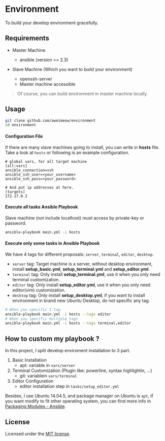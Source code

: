 # Environment

To build your develop environment gracefully.

## Requirements

* Master Machine
    * ansible (version >= 2.3)

* Slave Machine (Which you want to build your environment)
    * openssh-server
    * Master machine accessible

> Of course, you can build environment in master machine locally.

## Usage

```bash
git clone github.com/aweimeow/environment
cd environment
```

#### Configuration File

If there are many slave machines going to install, you can write in **hosts** file. 
Take a look at `hosts` or following is an example configuration.

```
# global vars, for all target machine
[all:vars]
ansible_connection=ssh
ansible_ssh_user=<your_username>
ansible_ssh_pass=<your_password>

# And put ip addresses at here.
[targets]
172.17.0.2
```

#### Execute all tasks Ansible Playbook

Slave machine (not include localhost) must access by private-key or password.

```bash
ansible-playbook main.yml -i hosts
```

#### Execute only some tasks in Ansible Playbook

We have 4 tags for different proposals: `server`, `terminal`, `editor`, `desktop`. 

* `server` tag: Target machine is a server, without desktop environment, install **setup_basic.yml**, **setup_terminal.yml** and **setup_editor.yml**.
* `terminal` tag: Only install **setup_terminal.yml**, use it when you only need terminal customization.
* `editor` tag:  Only install **setup_editor.yml**, use it when you only need editor(vim) customization.
* `desktop` tag:  Only install **setup_desktop.yml**, if you want to install environment in brand new Ubuntu Desktop, do not specific any tag.

```bash
# When you specific 1 tag
ansible-playbook main.yml -i hosts --tags editor
# When you specific multiple tags
ansible-playbook main.yml -i hosts --tags terminal,editor
```

## How to custom my playbook ?

In this project, I split develop enviroment installation to 3 part. 

1. Basic Installation
    * apt: variable in `vars/server`
2. Terminal Customization (Plugin like: powerline, syntax highlightin, ...)
    * git: variablein `vars/terminal`
3. Editor Configuration
    * editor installation step in `tasks/setup_editor.yml`

Besides, I use Ubuntu 14.04.5, and package manager on Ubuntu is `apt`, 
if you want modify to fit other operating system, 
you can find more info in [Packaging Modules - Ansible](http://docs.ansible.com/ansible/list_of_packaging_modules.html#os).

## License

Licensed under the [MIT license](LICENSE.txt).